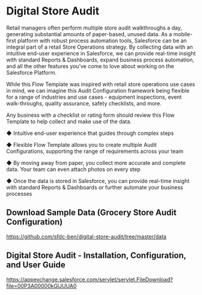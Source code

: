 # Digital Store Audit
 Retail managers often perform multiple store audit walkthroughs a day, generating substantial amounts of paper-based, unused data. As a mobile-first platform with robust process automation tools, Salesforce can be an integral part of a retail Store Operations strategy. By collecting data with an intuitive end-user experience in Salesforce, we can provide real-time insight with standard Reports & Dashboards, expand business process automation, and all the other features you’ve come to love about working on the Salesforce Platform.

While this Flow Template was inspired with retail store operations use cases in mind, we can imagine this Audit Configuration framework being flexible for a range of industries and use cases - equipment inspections, event walk-throughs, quality assurance, safety checklists, and more.

Any business with a checklist or rating form should review this Flow Template to help collect and make use of the data.

◆ Intuitive end-user experience that guides through complex steps

◆ Flexible Flow Template allows you to create multiple Audit Configurations, supporting the range of requirements across your team

◆ By moving away from paper, you collect more accurate and complete data. Your team can even attach photos on every step

◆ Once the data is stored in Salesforce, you can provide real-time insight with standard Reports & Dashboards or further automate your business processes

## Download Sample Data (Grocery Store Audit Configuration)
https://github.com/sfdc-ben/digital-store-audit/tree/master/data

## Digital Store Audit - Installation, Configuration, and User Guide
https://appexchange.salesforce.com/servlet/servlet.FileDownload?file=00P3A00000kGlJUUA0
